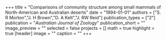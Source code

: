 +++
title = "Comparisons of community structure among small mammals of North-American and Australian deserts"
date = "1994-01-01"
authors = ["S. R Morton","J. H Brown","D. A Kelt","J. RW Reid"]
publication_types = ["2"]
publication = "_Australian Journal of Zoology_"
publication_short = ""
image_preview = ""
selected = false
projects = []
math = true
highlight = true
[header]
image = ""
caption = ""
+++

